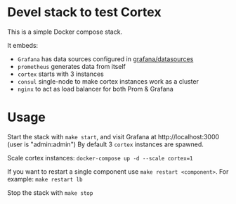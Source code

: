 # Devel stack to test Cortex
This is a simple Docker compose stack.

It embeds:
- `Grafana` has data sources configured in [grafana/datasources](grafana/datasources)
- `prometheus` generates data from itself
- `cortex` starts with 3 instances
- `consul` single-node to make cortex instances work as a cluster
- `nginx` to act as load balancer for both Prom & Grafana

# Usage
Start the stack with `make start`, and visit Grafana at http://localhost:3000 (user is "admin:admin")
By default 3 `cortex` instances are spawned.

Scale cortex instances: `docker-compose up -d --scale cortex=1`

If you want to restart a single component use `make restart <component>`.
For example: `make restart lb`

Stop the stack with `make stop`
